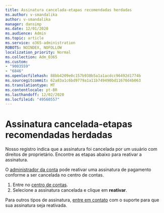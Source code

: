 ```yaml
---
title: Assinatura cancelada-etapas recomendadas herdadas
ms.author: v-smandalika
author: v-smandalika
manager: dansimp
ms.date: 12/01/2020
ms.audience: Admin
ms.topic: article
ms.service: o365-administration
ROBOTS: NOINDEX, NOFOLLOW
localization_priority: Normal
ms.collection: Adm_O365
ms.custom:
- "9003559"
- "6846"
ms.openlocfilehash: 88bb4209e0c157b938b5a1a1acdcc96492d1774b
ms.sourcegitcommit: 62a83a1c6bd9779a1a11b749490bd11670d4b063
ms.translationtype: MT
ms.contentlocale: pt-BR
ms.lasthandoff: 12/02/2020
ms.locfileid: "49560557"
---
```

# <a name="subscription-cancelled---legacy---recommended-steps"></a>Assinatura cancelada-etapas recomendadas herdadas

Nosso registro indica que a assinatura foi cancelada por um usuário com direitos de proprietário. Encontre as etapas abaixo para reativar a assinatura.

O [administrador da conta](https://docs.microsoft.com/azure/cost-management-billing/manage/billing-subscription-transfer?WT.mc_id=Portal-Microsoft_Azure_Support#whoisaa) pode reativar uma assinatura de pagamento conforme a ser cancelada no centro de contas.

1. Entre no [centro de contas](https://account.azure.com/Subscriptions).
2. Selecione a assinatura cancelada e clique em **reativar**.

Para outros tipos de assinatura, [entre em contato](https://ms.portal.azure.com/#blade/Microsoft_Azure_Support/HelpAndSupportBlade/overview) com o suporte para que sua assinatura seja reativada.
